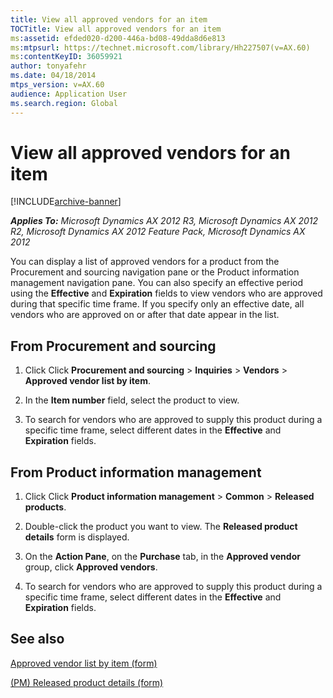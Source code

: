 ```yaml
---
title: View all approved vendors for an item
TOCTitle: View all approved vendors for an item
ms:assetid: efded020-d200-446a-bd08-49dda8d6e813
ms:mtpsurl: https://technet.microsoft.com/library/Hh227507(v=AX.60)
ms:contentKeyID: 36059921
author: tonyafehr
ms.date: 04/18/2014
mtps_version: v=AX.60
audience: Application User
ms.search.region: Global
---
```


# View all approved vendors for an item 


[!INCLUDE[archive-banner](includes/archive-banner.md)]


_**Applies To:** Microsoft Dynamics AX 2012 R3, Microsoft Dynamics AX 2012 R2, Microsoft Dynamics AX 2012 Feature Pack, Microsoft Dynamics AX 2012_

You can display a list of approved vendors for a product from the Procurement and sourcing navigation pane or the Product information management navigation pane. You can also specify an effective period using the **Effective** and **Expiration** fields to view vendors who are approved during that specific time frame. If you specify only an effective date, all vendors who are approved on or after that date appear in the list.

## From Procurement and sourcing

1.  Click Click **Procurement and sourcing** \> **Inquiries** \> **Vendors** \> **Approved vendor list by item**.

2.  In the **Item number** field, select the product to view.

3.  To search for vendors who are approved to supply this product during a specific time frame, select different dates in the **Effective** and **Expiration** fields.

## From Product information management

1.  Click Click **Product information management** \> **Common** \> **Released products**.

2.  Double-click the product you want to view. The **Released product details** form is displayed.

3.  On the **Action Pane**, on the **Purchase** tab, in the **Approved vendor** group, click **Approved vendors**.

4.  To search for vendors who are approved to supply this product during a specific time frame, select different dates in the **Effective** and **Expiration** fields.

## See also

[Approved vendor list by item (form)](https://technet.microsoft.com/library/hh328600\(v=ax.60\))

[(PM) Released product details (form)](https://technet.microsoft.com/library/hh352306\(v=ax.60\))

  



